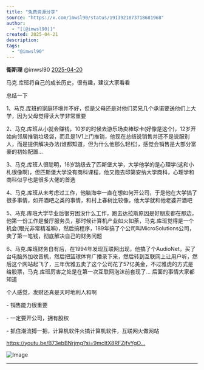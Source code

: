 ```yaml
---
title: "免费资源分享"
source: "https://x.com/imwsl90/status/1913921873718681968"
author:
  - "[[@imwsl90]]"
created: 2025-04-21
description:
tags:
  - "@imwsl90"
---
```

**衛斯理** @imwsl90 [2025-04-20](https://x.com/imwsl90/status/1913921873718681968)

马克.库班将自己的成长历史，很有趣，建议大家看看  
  
总结一下  
  
1、马克.库班的家庭环境并不好，但是父母还是对他们弟兄几个承诺要送他们上大学，因为父母觉得读大学非常重要  
  
2、马克.库班从小就会赚钱，10岁的时候去游乐场卖棒球卡(好像是这个)，12岁开始向邻居推销垃圾袋，而且是1V1上门推销，他现在总结说销售并还不是说服别人，而是提供解决办法(谁都知道，但为什么他那么轻松)，感觉会销售是大部分富豪的初始配置...  
  
3、马克.库班人很聪明，16岁跳级去了匹斯堡大学，大学他学的是心理学(这和小札很像啊)，但匹斯堡大学没有商科课程，他又跑去印第安纳大学商科，心理学和商科似乎也是很多大佬的首选  
  
4、马克.库班从未考虑过工作，他脑海中一直在想如何开公司，于是他在大学搞了很多事情，如开酒吧之类的事情，和村上春树比较像，他大学就和他老婆开酒吧  
  
5、马克.库班大学毕业后很穷困没什么工作，跑去达拉斯原因是好朋友都在那边，他第一份工作是餐厅服务员，那时候计算机产业如火如荼，马克.库班觉得是一个机会(眼光非常精准嘛)，然后搞程序，189年搞了个公司叫MicroSolutions公司，卖了第一笔钱，彻底解决自己的财务问题  
  
6、马克.库班财务自有后，在1994年发现互联网出现，他搞了个AudioNet，买了台电脑外加收音机，然后把篮球体育广播录下来，然后转到互联网上让用户听，然后这个网站起飞了，三年优雅五卖了这个公司花了57亿美金，不过雅虎的方式是给股票，马克.库班厉害之处是在第一次互联网泡沫前套现了... 后面的事情大家都知道  
  
个人感觉，发财还真是天时地利人和啊  
  
\- 销售能力很重要

\- 一定要开公司，拥有股权

\- 抓住潮流搏一把，计算机软件火搞计算机软件，互联网火做网站  
  
https://youtu.be/B73ebBNrjmg?si=9mcItX8RFZjfvYgO…

![Image](https://pbs.twimg.com/media/Go-dv-ZbkAAdI3V?format=jpg&name=large)

---